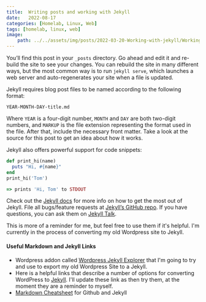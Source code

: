 ```yaml
---
title:  Writing posts and working with Jekyll
date:   2022-08-17
categories: [Homelab, Linux, Web]
tags: [homelab, linux, web]
image:
    path: ../../assets/img/posts/2022-03-20-Working-with-jekyll/Working_with_jekyll.webp
---
```



You’ll find this post in your `_posts` directory. Go ahead and edit it and re-build the site to see your changes. You can rebuild the site in many different ways, but the most common way is to run `jekyll serve`, which launches a web server and auto-regenerates your site when a file is updated.

Jekyll requires blog post files to be named according to the following format:

`YEAR-MONTH-DAY-title.md`

Where `YEAR` is a four-digit number, `MONTH` and `DAY` are both two-digit numbers, and `MARKUP` is the file extension representing the format used in the file. After that, include the necessary front matter. Take a look at the source for this post to get an idea about how it works.

Jekyll also offers powerful support for code snippets:

``` ruby
def print_hi(name)
  puts "Hi, #{name}"
end
print_hi('Tom')

=> prints 'Hi, Tom' to STDOUT
```

Check out the [Jekyll docs][jekyll-docs] for more info on how to get the most out of Jekyll. File all bugs/feature requests at [Jekyll’s GitHub repo][jekyll-gh]. If you have questions, you can ask them on [Jekyll Talk][jekyll-talk].

[jekyll-docs]: https://jekyllrb.com/docs/home
[jekyll-gh]:   https://github.com/jekyll/jekyll
[jekyll-talk]: https://talk.jekyllrb.com/
This is more of a reminder for me, but feel free to use them if it's helpful. I'm currently in the process of converting my old Wordpress site to Jekyll.

#### Useful Markdown and Jekyll Links

* Wordpress addon called [Wordpress Jekyll Explorer](https://wordpress.org/plugins/jekyll-exporter/) that I'm going to try and use to export my old Wordpress Site to a Jekyll.
* Here is a helpful links that describe a number of options for converting WordPress to [Jekyll](https://talk.hyvor.com/blog/migrate-from-wordpress-to-jekyll). I'll update these link as then try them, at the moment they are a reminder to myself.
* [Markdown Cheatsheet](https://github.com/adam-p/markdown-here/wiki/Markdown-Cheatsheet) for Github and Jekyll
